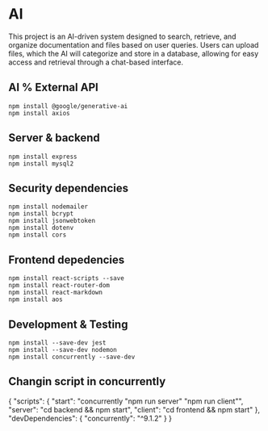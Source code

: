 # AI

This project is an AI-driven system designed to search, retrieve, and organize documentation and files based on user queries. Users can upload files, which the AI will categorize and store in a database, allowing for easy access and retrieval through a chat-based interface.

## AI % External API

    npm install @google/generative-ai
    npm install axios

## Server & backend

    npm install express
    npm install mysql2

## Security dependencies

    npm install nodemailer
    npm install bcrypt
    npm install jsonwebtoken
    npm install dotenv
    npm install cors

## Frontend depedencies

    npm install react-scripts --save
    npm install react-router-dom
    npm install react-markdown
    npm install aos

## Development & Testing

    npm install --save-dev jest
    npm install --save-dev nodemon
    npm install concurrently --save-dev

## Changin script in concurrently

{
"scripts": {
"start": "concurrently \"npm run server\" \"npm run client\"",
"server": "cd backend && npm start",
"client": "cd frontend && npm start"
},
"devDependencies": {
"concurrently": "^9.1.2"
}
}
